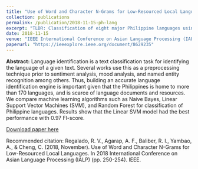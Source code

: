 ```yaml
---
title: "Use of Word and Character N-Grams for Low-Resourced Local Languages"
collection: publications
permalink: /publication/2018-11-15-ph-lang
excerpt: "TLDR: Classification of eight major Philippine languages using word and character n-grams."
date: 2018-11-15
venue: "IEEE International Conference on Asian Language Processing (IALP) 2018"
paperurl: "https://ieeexplore.ieee.org/document/8629235"
---
```


**Abstract:** Language identification is a text classification task for identifying the language of a given text. Several works use this as a preprocessing technique prior to sentiment analysis, mood analysis, and named entity recognition among others. Thus, building an accurate language identification engine is important given that the Philippines is home to more than 170 languages, and is scarce of language documents and resources. We compare machine learning algorithms such as Naive Bayes, Linear Support Vector Machines (SVM), and Random Forest for classification of Philippine languages. Results show that the Linear SVM model had the best performance with 0.97 Fl-score.


[Download paper here](https://ieeexplore.ieee.org/document/8629235)


Recommended citation: Regalado, R. V., Agarap, A. F., Baliber, R. I., Yambao, A., & Cheng, C. (2018, November). Use of Word and Character N-Grams for Low-Resourced Local Languages. In 2018 International Conference on Asian Language Processing (IALP) (pp. 250-254). IEEE.
